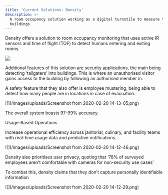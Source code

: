 ```yaml
---
title: 'Current Solutions: Density'
description: >-
  A room occupancy solution working as a digital turnstile to measure traffic in
  buildings
---
```

Density offers a solution to room occupancy monitoring that uses active IR sensors and time of flight (TOF) to detect humans entering and exiting rooms.

![](/images/uploads/image-fov@2x.jpg)



Additional features of this solution are security applications, the main being detecting ‘tailgaters’ into buildings. This is where an unauthorised visitor gains access to the building by following an authorised member in.



A safety feature that they also offer is employee mustering, being able to detect how many people are in locations in case of evacuation.



![](/images/uploads/Screenshot from 2020-02-20 14-13-05.png)



The overall system boasts 97-99% accuracy.



Usage-Based Operations

Increase operational efficiency across janitorial, culinary, and facility teams with real-time usage data and predictive notifications.



![](/images/uploads/Screenshot from 2020-02-20 14-12-46.png)



Density also prioritises user privacy, quoting that ‘78% of surveyed employees aren’t comfortable with cameras for non-security use cases’

To combat this, density claims that they don’t capture personally identifiable information

![](/images/uploads/Screenshot from 2020-02-20 14-12-29.png)
